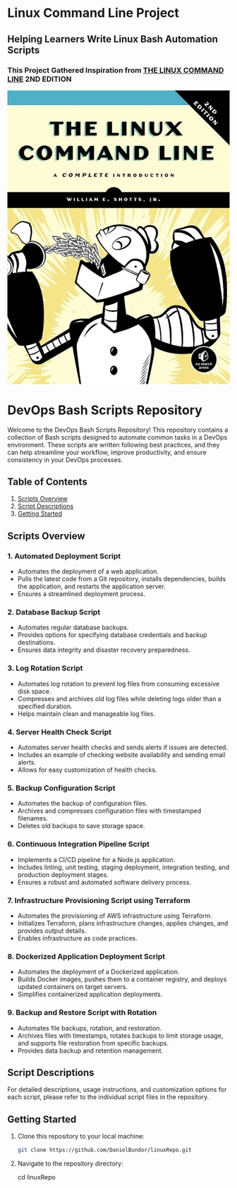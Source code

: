 # **Linux Command Line Project**
## Helping Learners Write Linux Bash Automation Scripts
### This Project Gathered Inspiration from [THE LINUX COMMAND LINE](https://www.amazon.com/Linux-Command-Line-Complete-Introduction/dp/1593273894) 2ND EDITION
![Book Front Cover](https://github.com/DanielBundor/linuxRepo/blob/dev/images/LCL1.jpeg)

# DevOps Bash Scripts Repository

Welcome to the DevOps Bash Scripts Repository! This repository contains a collection of Bash scripts designed to automate common tasks in a DevOps environment. These scripts are written following best practices, and they can help streamline your workflow, improve productivity, and ensure consistency in your DevOps processes.

## Table of Contents

1. [Scripts Overview](#scripts-overview)
2. [Script Descriptions](#script-descriptions)
3. [Getting Started](#getting-started)

## Scripts Overview

### 1. Automated Deployment Script

- Automates the deployment of a web application.
- Pulls the latest code from a Git repository, installs dependencies, builds the application, and restarts the application server.
- Ensures a streamlined deployment process.

### 2. Database Backup Script

- Automates regular database backups.
- Provides options for specifying database credentials and backup destinations.
- Ensures data integrity and disaster recovery preparedness.

### 3. Log Rotation Script

- Automates log rotation to prevent log files from consuming excessive disk space.
- Compresses and archives old log files while deleting logs older than a specified duration.
- Helps maintain clean and manageable log files.

### 4. Server Health Check Script

- Automates server health checks and sends alerts if issues are detected.
- Includes an example of checking website availability and sending email alerts.
- Allows for easy customization of health checks.

### 5. Backup Configuration Script

- Automates the backup of configuration files.
- Archives and compresses configuration files with timestamped filenames.
- Deletes old backups to save storage space.

### 6. Continuous Integration Pipeline Script

- Implements a CI/CD pipeline for a Node.js application.
- Includes linting, unit testing, staging deployment, integration testing, and production deployment stages.
- Ensures a robust and automated software delivery process.

### 7. Infrastructure Provisioning Script using Terraform

- Automates the provisioning of AWS infrastructure using Terraform.
- Initializes Terraform, plans infrastructure changes, applies changes, and provides output details.
- Enables infrastructure as code practices.

### 8. Dockerized Application Deployment Script

- Automates the deployment of a Dockerized application.
- Builds Docker images, pushes them to a container registry, and deploys updated containers on target servers.
- Simplifies containerized application deployments.

### 9. Backup and Restore Script with Rotation

- Automates file backups, rotation, and restoration.
- Archives files with timestamps, rotates backups to limit storage usage, and supports file restoration from specific backups.
- Provides data backup and retention management.

## Script Descriptions

For detailed descriptions, usage instructions, and customization options for each script, please refer to the individual script files in the repository.

## Getting Started

1. Clone this repository to your local machine:

   ```bash
   git clone https://github.com/DanielBundor/linuxRepo.git

2. Navigate to the repository directory:

    cd linuxRepo


